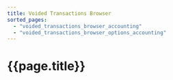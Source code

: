 ```yaml
---
title: Voided Transactions Browser
sorted_pages:
  - "voided_transactions_browser_accounting"
  - "voided_transactions_browser_options_accounting"
---
```

# {{page.title}}
